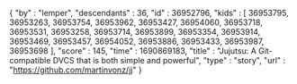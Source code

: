 {
  "by" : "lemper",
  "descendants" : 36,
  "id" : 36952796,
  "kids" : [ 36953795, 36953263, 36953754, 36953962, 36953427, 36954060, 36953718, 36953531, 36953258, 36953714, 36953899, 36953354, 36953914, 36953469, 36953457, 36954052, 36953886, 36953433, 36953987, 36953698 ],
  "score" : 145,
  "time" : 1690869183,
  "title" : "Jujutsu: A Git-compatible DVCS that is both simple and powerful",
  "type" : "story",
  "url" : "https://github.com/martinvonz/jj"
}
